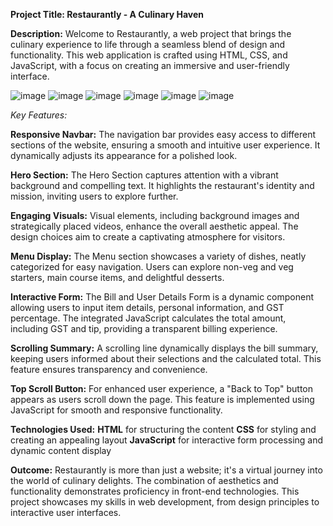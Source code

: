 **Project Title: Restaurantly - A Culinary Haven**

**Description:**
Welcome to Restaurantly, a web project that brings the culinary experience to life through a seamless blend of design and functionality. This web application is crafted using HTML, CSS, and JavaScript, with a focus on creating an immersive and user-friendly interface.

![image](https://github.com/Revanth-Raju/Restaurantly/assets/149313258/8a01cbee-a6d7-43c1-bc42-971bfd6e5e1e)
![image](https://github.com/Revanth-Raju/Restaurantly/assets/149313258/3f4cee82-c0c0-4d17-a6ec-5f7c2428dd04)
![image](https://github.com/Revanth-Raju/Restaurantly/assets/149313258/3f4d1ad2-4515-46ba-afa2-a053ff82f86e)
![image](https://github.com/Revanth-Raju/Restaurantly/assets/149313258/53fa66e3-783f-43a5-8f3b-007d678601ef)
![image](https://github.com/Revanth-Raju/Restaurantly/assets/149313258/b1611775-960f-4965-ad42-a661a0d695ea)
![image](https://github.com/Revanth-Raju/Restaurantly/assets/149313258/e1decf81-bab4-4bb0-87b3-7f85b3ab9f19)

*Key Features:*

**Responsive Navbar:**
The navigation bar provides easy access to different sections of the website, ensuring a smooth and intuitive user experience. It dynamically adjusts its appearance for a polished look.

**Hero Section:**
The Hero Section captures attention with a vibrant background and compelling text. It highlights the restaurant's identity and mission, inviting users to explore further.

**Engaging Visuals:**
Visual elements, including background images and strategically placed videos, enhance the overall aesthetic appeal. The design choices aim to create a captivating atmosphere for visitors.

**Menu Display:**
The Menu section showcases a variety of dishes, neatly categorized for easy navigation. Users can explore non-veg and veg starters, main course items, and delightful desserts.

**Interactive Form:**
The Bill and User Details Form is a dynamic component allowing users to input item details, personal information, and GST percentage. The integrated JavaScript calculates the total amount, including GST and tip, providing a transparent billing experience.

**Scrolling Summary:**
A scrolling line dynamically displays the bill summary, keeping users informed about their selections and the calculated total. This feature ensures transparency and convenience.

**Top Scroll Button:**
For enhanced user experience, a "Back to Top" button appears as users scroll down the page. This feature is implemented using JavaScript for smooth and responsive functionality.

**Technologies Used:**
**HTML** for structuring the content
**CSS** for styling and creating an appealing layout
**JavaScript** for interactive form processing and dynamic content display

**Outcome:**
Restaurantly is more than just a website; it's a virtual journey into the world of culinary delights. The combination of aesthetics and functionality demonstrates proficiency in front-end technologies. This project showcases my skills in web development, from design principles to interactive user interfaces.
